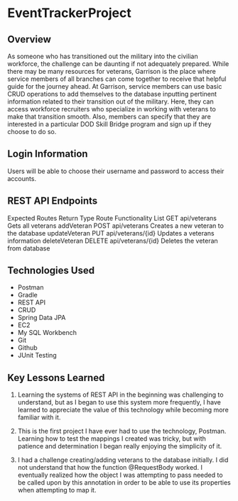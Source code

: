 # EventTrackerProject

## Overview

As someone who has transitioned out the military into the civilian workforce,
the challenge can be daunting if not adequately prepared. While there may be
many resources for veterans, Garrison is the place where service members of
all branches can come together to receive that helpful guide for the journey
ahead. At Garrison, service members can use basic CRUD operations to add
themselves to the database inputting pertinent information related
to their transition out of the military. Here, they can access workforce
recruiters who specialize in working with veterans to make that transition
smooth. Also, members can specify that they are interested in a particular
DOD Skill Bridge program and sign up if they choose to do so.

## Login Information

Users will be able to choose their username and password to access their accounts.

## REST API Endpoints

Expected Routes
Return Type	Route	Functionality
List<Veteran>	GET api/veterans	Gets all veterans
addVeteran	POST api/veterans Creates a new veteran to the database
updateVeteran	PUT api/veterans/{id}	Updates a veterans information
deleteVeteran DELETE api/veterans/{id} Deletes the veteran from database

## Technologies Used
* Postman
* Gradle
* REST API
* CRUD
* Spring Data JPA
* EC2
* My SQL Workbench
* Git
* Github
* JUnit Testing

## Key Lessons Learned
1. Learning the systems of REST API in the beginning was challenging to understand,
but as I began to use this system more frequently, I have learned to appreciate
the value of this technology while becoming more familiar with it.

2. This is the first project I have ever had to use the technology, Postman.
Learning how to test the mappings I created was tricky, but with patience and
determination I began really enjoying the simplicity of it.

3. I had a challenge creating/adding veterans to the database initially. I did
not understand that how the function @RequestBody worked. I eventually realized
how the object I was attempting to pass needed to be called upon by this annotation
in order to be able to use its properties when attempting to map it.
